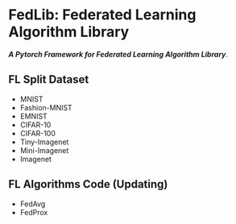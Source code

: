 # FedLib: Federated Learning Algorithm Library
***A Pytorch Framework for Federated Learning Algorithm Library***.
## FL Split Dataset
- MNIST
- Fashion-MNIST
- EMNIST
- CIFAR-10
- CIFAR-100
- Tiny-Imagenet
- Mini-Imagenet
- Imagenet
## FL Algorithms Code (Updating)
- FedAvg
- FedProx
